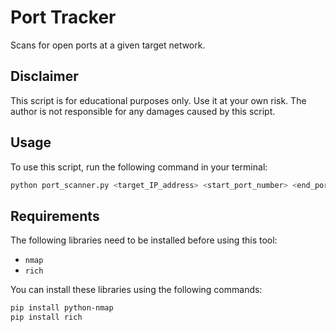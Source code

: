 # Port Tracker
Scans for open ports at a given target network.

## Disclaimer

This script is for educational purposes only. Use it at your own risk. The author is not responsible for any damages caused by this script.

## Usage

To use this script, run the following command in your terminal:

```bash
python port_scanner.py <target_IP_address> <start_port_number> <end_port_number>
```
## Requirements

The following libraries need to be installed before using this tool:

- `nmap`
- `rich`

You can install these libraries using the following commands:

```bash
pip install python-nmap
pip install rich
```
